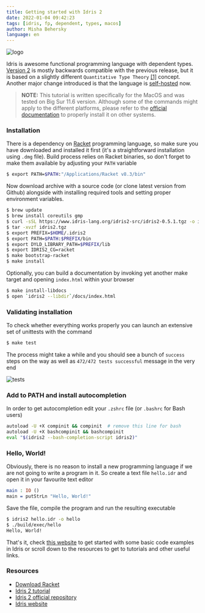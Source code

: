 ```yaml
---
title: Getting started with Idris 2
date: 2022-01-04 09:42:23
tags: [idris, fp, dependent, types, macos]
author: Misha Behersky
language: en
---
```


![logo](/images/idris_logo.png)

Idris is awesome functional programming language with dependent types. [Version 2](https://idris2.readthedocs.io/en/latest/) is mostly backwards compatible with the previous release, but it is based on a slightly different `Quantitative Type Theory` [[1]](https://arxiv.org/abs/2104.00480) concept. Another major change introduced is that the language is [self-hosted](https://en.wikipedia.org/wiki/Self-hosting_(compilers)) now.

> **NOTE:** This tutorial is written specifically for the MacOS and was tested on Big Sur 11.6 version. Although some of the commands might apply to the different platforms, please refer to the [official documentation](https://github.com/idris-lang/Idris2/blob/main/INSTALL.md) to properly install it on other systems.

### Installation

There is a dependency on [Racket](https://racket-lang.org/) programming language, so make sure you have downloaded and installed it first (it's a straightforward installation using `.dmg` file). Build process relies on Racket binaries, so don't forget to make them available by adjusting your `PATH` variable

```bash
$ export PATH=$PATH:"/Applications/Racket v8.3/bin"
```

Now download archive with a source code (or clone latest version from Github) alongside with installing required tools and setting proper environment variables.

```bash
$ brew update
$ brew install coreutils gmp
$ curl -sSL https://www.idris-lang.org/idris2-src/idris2-0.5.1.tgz -o idris2.tgz
$ tar -xvzf idris2.tgz
$ export PREFIX=$HOME/.idris2
$ export PATH=$PATH:$PREFIX/bin
$ export DYLD_LIBRARY_PATH=$PREFIX/lib
$ export IDRIS2_CG=racket
$ make bootstrap-racket
$ make install
```

Optionally, you can build a documentation by invoking yet another make target and opening `index.html` within your browser

```bash
$ make install-libdocs
$ open `idris2 --libdir`/docs/index.html
```

### Validating installation

To check whether everything works properly you can launch an extensive set of unittests with the command

```bash
$ make test
```

The process might take a while and you should see a bunch of `success` steps on the way as well as
`472/472 tests successful` message in the very end

![tests](/images/idris_tests.png)

### Add to PATH and install autocompletion

In order to get autocompletion edit your `.zshrc` file (or `.bashrc` for Bash users)

```bash
autoload -U +X compinit && compinit  # remove this line for bash
autoload -U +X bashcompinit && bashcompinit
eval "$(idris2 --bash-completion-script idris2)"
```

### Hello, World!

Obviously, there is no reason to install a new programming language if we are not going to write a program in it. So create a text file `hello.idr` and open it in your favourite text editor

```idris
main : IO ()
main = putStrLn "Hello, World!"
```

Save the file, compile the program and run the resulting executable

```bash
$ idris2 hello.idr -o hello
$ ./build/exec/hello
Hello, World!
```

That's it, check [this website](https://bmwant.github.io/idris-is-awesome.github.io/) to get started with some basic code examples in Idris or scroll down to the resources to get to tutorials and other useful links.

### Resources

* [Download Racket](https://download.racket-lang.org/)
* [Idris 2 tutorial](https://idris2.readthedocs.io/en/latest/tutorial/index.html)
* [Idris 2 official repository](https://github.com/idris-lang/Idris2)
* [Idris website](https://www.idris-lang.org/)
